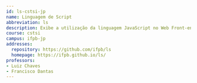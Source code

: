 ```yaml
---
id: ls-cstsi-jp
name: Linguagem de Script
abbreviation: ls
description: Exibe a utilização da linguagem JavaScript no Web Front-end, e de uso de componentes de Interface.
course: cstsi
campus: ifpb-jp
addresses:
  repository: https://github.com/ifpb/ls
  homepage: https://ifpb.github.io/ls/
professors:
- Luiz Chaves
- Francisco Dantas
---
```

